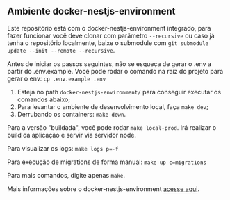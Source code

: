 ## Ambiente docker-nestjs-environment

Este repositório está com o docker-nestjs-environment integrado, para fazer funcionar você deve clonar com parâmetro `--recursive` ou caso já tenha o repositório localmente, baixe o submodule com `git submodule update --init --remote --recursive`.

Antes de iniciar os passos seguintes, não se esqueça de gerar o .env a partir do .env.example. Você pode rodar o comando na raíz do projeto para gerar o env: `cp .env.example .env`

1. Esteja no path `docker-nestjs-environment/` para conseguir executar os comandos abaixo;
1. Para levantar o ambiente de desenvolvimento local, faça `make dev`;
2. Derrubando os containers: `make down`.

Para a versão "buildada", você pode rodar `make local-prod`. Irá realizar o build da aplicação e servir via servidor node.

Para visualizar os logs: `make logs p=-f`

Para execução de migrations de forma manual: `make up c=migrations`

Para mais comandos, digite apenas `make`.

Mais informações sobre o docker-nestjs-environment [acesse aqui](https://gitlab.devops.decea.intraer/atd-sdop/devops/docker-nestjs-environment).